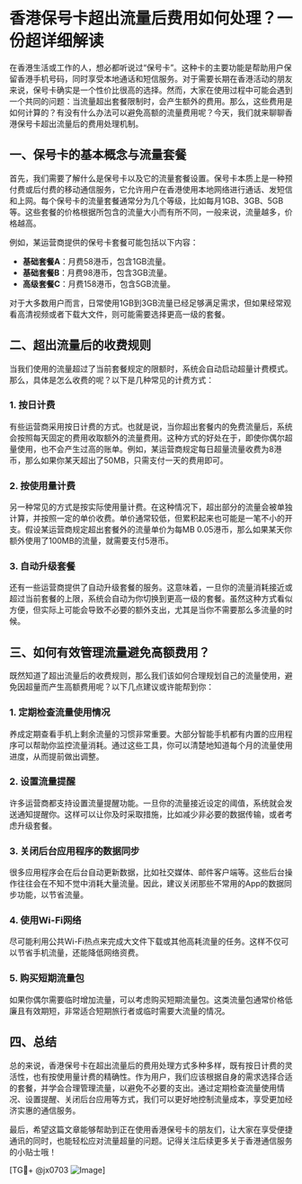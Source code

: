 # 香港保号卡超出流量后费用如何处理？一份超详细解读

在香港生活或工作的人，想必都听说过“保号卡”。这种卡的主要功能是帮助用户保留香港手机号码，同时享受本地通话和短信服务。对于需要长期在香港活动的朋友来说，保号卡确实是一个性价比很高的选择。然而，大家在使用过程中可能会遇到一个共同的问题：当流量超出套餐限制时，会产生额外的费用。那么，这些费用是如何计算的？有没有什么办法可以避免高额的流量费用呢？今天，我们就来聊聊香港保号卡超出流量后的费用处理机制。

## 一、保号卡的基本概念与流量套餐

首先，我们需要了解什么是保号卡以及它的流量套餐设置。保号卡本质上是一种预付费或后付费的移动通信服务，它允许用户在香港使用本地网络进行通话、发短信和上网。每个保号卡的流量套餐通常分为几个等级，比如每月1GB、3GB、5GB等。这些套餐的价格根据所包含的流量大小而有所不同，一般来说，流量越多，价格越高。

例如，某运营商提供的保号卡套餐可能包括以下内容：
- **基础套餐A**：月费58港币，包含1GB流量。
- **基础套餐B**：月费98港币，包含3GB流量。
- **高级套餐C**：月费158港币，包含5GB流量。

对于大多数用户而言，日常使用1GB到3GB流量已经足够满足需求，但如果经常观看高清视频或者下载大文件，则可能需要选择更高一级的套餐。

## 二、超出流量后的收费规则

当我们使用的流量超过了当前套餐规定的限额时，系统会自动启动超量计费模式。那么，具体是怎么收费的呢？以下是几种常见的计费方式：

### 1. 按日计费
有些运营商采用按日计费的方式。也就是说，当你超出套餐内的免费流量后，系统会按照每天固定的费用收取额外的流量费用。这种方式的好处在于，即使你偶尔超量使用，也不会产生过高的账单。例如，某运营商规定每日超量流量收费为8港币，那么如果你某天超出了50MB，只需支付一天的费用即可。

### 2. 按使用量计费
另一种常见的方式是按实际使用量计费。在这种情况下，超出部分的流量会被单独计算，并按照一定的单价收费。单价通常较低，但累积起来也可能是一笔不小的开支。假设某运营商规定超出套餐外的流量单价为每MB 0.05港币，那么如果某天你额外使用了100MB的流量，就需要支付5港币。

### 3. 自动升级套餐
还有一些运营商提供了自动升级套餐的服务。这意味着，一旦你的流量消耗接近或超过当前套餐的上限，系统会自动为你切换到更高一级的套餐。虽然这种方式看似方便，但实际上可能会导致不必要的额外支出，尤其是当你不需要那么多流量的时候。

## 三、如何有效管理流量避免高额费用？

既然知道了超出流量后的收费规则，那么我们该如何合理规划自己的流量使用，避免因超量而产生高额费用呢？以下几点建议或许能帮到你：

### 1. 定期检查流量使用情况
养成定期查看手机上剩余流量的习惯非常重要。大部分智能手机都有内置的应用程序可以帮助你监控流量消耗。通过这些工具，你可以清楚地知道每个月的流量使用进度，从而提前做出调整。

### 2. 设置流量提醒
许多运营商都支持设置流量提醒功能。一旦你的流量接近设定的阈值，系统就会发送通知提醒你。这样可以让你及时采取措施，比如减少非必要的数据传输，或者考虑升级套餐。

### 3. 关闭后台应用程序的数据同步
很多应用程序会在后台自动更新数据，比如社交媒体、邮件客户端等。这些后台操作往往会在不知不觉中消耗大量流量。因此，建议关闭那些不常用的App的数据同步功能，以节省流量。

### 4. 使用Wi-Fi网络
尽可能利用公共Wi-Fi热点来完成大文件下载或其他高耗流量的任务。这样不仅可以节省手机流量，还能降低网络资费。

### 5. 购买短期流量包
如果你偶尔需要临时增加流量，可以考虑购买短期流量包。这类流量包通常价格低廉且有效期短，非常适合短期旅行者或临时需要大流量的情况。

## 四、总结

总的来说，香港保号卡在超出流量后的费用处理方式多种多样，既有按日计费的灵活性，也有按使用量计费的精确性。作为用户，我们应该根据自身的需求选择合适的套餐，并学会合理管理流量，以避免不必要的支出。通过定期检查流量使用情况、设置提醒、关闭后台应用等方式，我们可以更好地控制流量成本，享受更加经济实惠的通信服务。

最后，希望这篇文章能够帮助到正在使用香港保号卡的朋友们，让大家在享受便捷通讯的同时，也能轻松应对流量超量的问题。记得关注后续更多关于香港通信服务的小贴士哦！

[TG💪+ @jx0703 ![Image](https://github.com/user-attachments/assets/dbca1d08-cadb-493c-b0ec-ad6f7a83f270)]